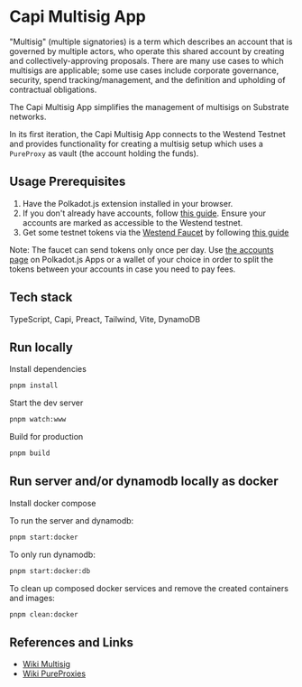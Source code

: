 # Capi Multisig App

"Multisig" (multiple signatories) is a term which describes an account that is
governed by multiple actors, who operate this shared account by creating and
collectively-approving proposals. There are many use cases to which multisigs
are applicable; some use cases include corporate governance, security, spend
tracking/management, and the definition and upholding of contractual
obligations.

The Capi Multisig App simplifies the management of multisigs on Substrate
networks.

In its first iteration, the Capi Multisig App connects to the Westend Testnet
and provides functionality for creating a multisig setup which uses a
`PureProxy` as vault (the account holding the funds).

## Usage Prerequisites

1. Have the Polkadot.js extension installed in your browser.
2. If you don't already have accounts, follow
   [this guide](https://www.youtube.com/watch?v=sy7lvAqyzkY). Ensure your
   accounts are marked as accessible to the Westend testnet.
3. Get some testnet tokens via the
   [Westend Faucet](https://matrix.to/#/#westend_faucet:matrix.org) by following
   [this guide](https://wiki.polkadot.network/docs/learn-DOT#getting-tokens-on-the-westend-testnet)

Note: The faucet can send tokens only once per day. Use
[the accounts page](https://polkadot.js.org/apps/#/accounts) on Polkadot.js Apps
or a wallet of your choice in order to split the tokens between your accounts in
case you need to pay fees.

## Tech stack

TypeScript, Capi, Preact, Tailwind, Vite, DynamoDB

## Run locally

Install dependencies

```bash
pnpm install
```

Start the dev server

```bash
pnpm watch:www
```

Build for production

```bash
pnpm build
```

## Run server and/or dynamodb locally as docker

Install docker compose

To run the server and dynamodb:
```bash
pnpm start:docker 
```

To only run dynamodb:
```bash
pnpm start:docker:db
```

To clean up composed docker services and remove the created containers and images:
```bash
pnpm clean:docker
```

## References and Links

- [Wiki Multisig](https://wiki.polkadot.network/docs/learn-account-multisig)
- [Wiki PureProxies](https://wiki.polkadot.network/docs/learn-proxies#anonymous-proxy-pure-proxy)
